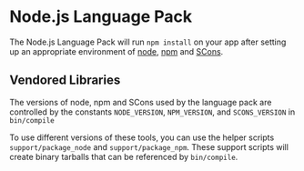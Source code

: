 # Node.js Language Pack

The Node.js Language Pack will run `npm install` on your app after setting
up an appropriate environment of [node](http://github.com/joyent/node),
[npm](https://github.com/isaacs/npm) and [SCons](http://www.scons.org).

## Vendored Libraries

The versions of node, npm and SCons used by the language pack are controlled
by the constants `NODE_VERSION`, `NPM_VERSION`, and `SCONS_VERSION` in
`bin/compile`

To use different versions of these tools, you can use the helper scripts
`support/package_node` and `support/package_npm`. These support scripts will
create binary tarballs that can be referenced by `bin/compile`.
